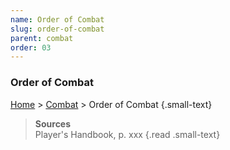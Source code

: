 ```yaml
---
name: Order of Combat
slug: order-of-combat
parent: combat
order: 03
---
```

### Order of Combat
[Home](dm-operations-center) > [Combat](combat) > Order of Combat {.small-text}

> **Sources** <br/>
> Player's Handbook, p. xxx
{.read .small-text}